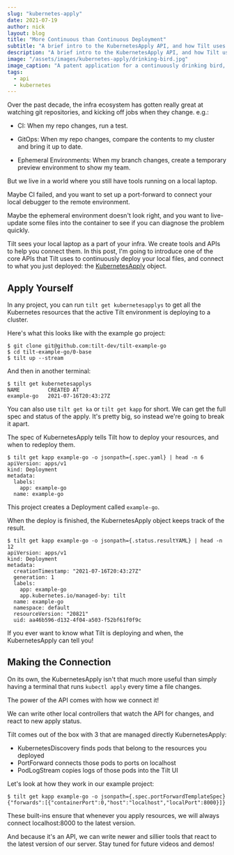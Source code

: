 ```yaml
---
slug: "kubernetes-apply"
date: 2021-07-19
author: nick
layout: blog
title: "More Continuous than Continuous Deployment"
subtitle: "A brief intro to the KubernetesApply API, and how Tilt uses it to keep your env up to date"
description: "A brief intro to the KubernetesApply API, and how Tilt uses it to keep your env up to date"
image: "/assets/images/kubernetes-apply/drinking-bird.jpg"
image_caption: "A patent application for a continuously drinking bird, via <a href='https://commons.wikimedia.org/wiki/File:US2402463-0.png'>Wikipedia</a>."
tags:
  - api
  - kubernetes
---
```


Over the past decade, the infra ecosystem has gotten really great at watching git
repositories, and kicking off jobs when they change. e.g.:

- CI: When my repo changes, run a test.

- GitOps: When my repo changes, compare the contents to my cluster and bring it
  up to date.
  
- Ephemeral Environments: When my branch changes, create a temporary preview
  environment to show my team.
  
But we live in a world where you still have tools running on a local laptop.

Maybe CI failed, and you want to set up a port-forward to connect your local
debugger to the remote environment.

Maybe the ephemeral environment doesn't look right, and you want to live-update some
files into the container to see if you can diagnose the problem quickly.

Tilt sees your local laptop as a part of your infra. We create tools and APIs to
help you connect them. In this post, I'm going to introduce one of the core APIs
that Tilt uses to continuously deploy your local files, and connect to what you
just deployed: the
[KubernetesApply](https://api.tilt.dev/kubernetes/kubernetes-apply-v1alpha1.html)
object.

## Apply Yourself

In any project, you can run `tilt get kubernetesapplys` to get all the
Kubernetes resources that the active Tilt environment is deploying to a cluster.

Here's what this looks like with the example go project:

```
$ git clone git@github.com:tilt-dev/tilt-example-go
$ cd tilt-example-go/0-base
$ tilt up --stream
```

And then in another terminal:

```
$ tilt get kubernetesapplys
NAME         CREATED AT
example-go   2021-07-16T20:43:27Z
```

You can also use `tilt get ka` or `tilt get kapp` for short. We can get the full
spec and status of the apply. It's pretty big, so instead we're going to
break it apart.

The spec of KubernetesApply tells Tilt how to deploy your resources, and when
to redeploy them.

```
$ tilt get kapp example-go -o jsonpath={.spec.yaml} | head -n 6
apiVersion: apps/v1
kind: Deployment
metadata:
  labels:
    app: example-go
  name: example-go
```

This project creates a Deployment called `example-go`.

When the deploy is finished, the KubernetesApply object keeps track of the
result.

```
$ tilt get kapp example-go -o jsonpath={.status.resultYAML} | head -n 12
apiVersion: apps/v1
kind: Deployment
metadata:
  creationTimestamp: "2021-07-16T20:43:27Z"
  generation: 1
  labels:
    app: example-go
    app.kubernetes.io/managed-by: tilt
  name: example-go
  namespace: default
  resourceVersion: "20821"
  uid: aa46b596-d132-4f04-a503-f52bf61f0f9c
```

If you ever want to know what Tilt is deploying and when, the KubernetesApply can tell you!

## Making the Connection

On its own, the KubernetesApply isn't that much more useful than simply having a terminal
that runs `kubectl apply` every time a file changes.

The power of the API comes with how we connect it! 

We can write other local controllers that watch the API for changes, and react to new apply status. 

Tilt comes out of the box with 3 that are managed directly KubernetesApply:

- KubernetesDiscovery finds pods that belong to the resources you deployed
- PortForward connects those pods to ports on localhost
- PodLogStream copies logs of those pods into the Tilt UI

Let's look at how they work in our example project:

```
$ tilt get kapp example-go -o jsonpath={.spec.portForwardTemplateSpec}
{"forwards":[{"containerPort":0,"host":"localhost","localPort":8000}]}
```

These built-ins ensure that whenever you apply resources, we will always
connect localhost:8000 to the latest version.

And because it's an API, we can write newer and sillier tools that react to the
latest version of our server. Stay tuned for future videos and demos!



